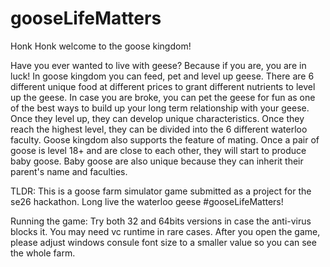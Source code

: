 # gooseLifeMatters 

Honk Honk welcome to the goose kingdom!

Have you ever wanted to live with geese? Because if you are, you are in luck! In goose kingdom you can feed, pet and level up geese. There are 6 different unique food at different
prices to grant different nutrients to level up the geese. In case you are broke, you can pet the geese for fun as one of the best ways to build up your long term relationship 
with your geese. Once they level up, they can develop unique characteristics. Once they reach the highest level, they can be divided into the 6 different waterloo faculty. Goose 
kingdom also supports the feature of mating. Once a pair of goose is level 18+ and are close to each other, they will start to produce baby goose. Baby goose are also unique 
because they can inherit their parent's name and faculties. 

TLDR: This is a goose farm simulator game submitted as a project for the se26 hackathon. Long live the waterloo geese #gooseLifeMatters!

Running the game: Try both 32 and 64bits versions in case the anti-virus blocks it. You may need vc runtime in rare cases. After you open the game, please adjust windows consule font size to a smaller value so you can see the whole farm. 

